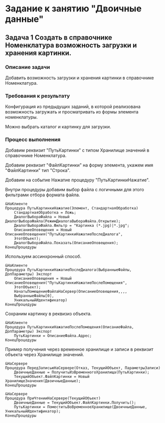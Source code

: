 # Задание к занятию "Двоичные данные"

## Задача 1 Создать в справочнике Номенклатура возможность загрузки и хранения картинки.

### Описание задачи

Добавить возможность загрузки и хранения картинки в справочнике Номенклатура.

### Требования к результату

Конфигурация из предыдущих заданий, в которой реализована возможность загружать и просматривать из формы элемента номенклатуры.

Можно выбрать каталог и картинку для загрузки.

### Процесс выполнения

Добавим реквизит "ПутьКартинки" с типом Хранилище значений в справочнике Номенклатура.

Добавим реквизит "ФайлКартинки" на форму элемента, укажем имя "ФайлКартинки" тип "Строка".

Добавим на событие Нажатие процедуру "ПутьКартинкиНажатие".

Внутри процедуры добавим выбор файла с логичными для этого фильтрами отбора формата файла.

```bsl
&НаКлиенте
Процедура ПутьКартинкиНажатие(Элемент, СтандартнаяОбработка)
	СтандартнаяОбработка = Ложь;
	ДиалогВыбораФайла = Новый ДиалогВыбораФайла(РежимДиалогаВыбораФайла.Открытие);
	ДиалогВыбораФайла.Фильтр = "Картинка (*.jpg)|*.jpg";
	ОписаниеОповещения = Новый ОписаниеОповещения("ПутьКартинкиНажатиеПослеДиалога",
	ЭтотОбъект);
	ДиалогВыбораФайла.Показать(ОписаниеОповещения);
КонецПроцедуры
```

Используем ассинхронный способ.

```bsl
&НаКлиенте
Процедура ПутьКартинкиНажатиеПослеДиалога(ВыбранныеФайлы, ДопПараметры) Экспорт
	ОписаниеОповещения = Новый ОписаниеОповещения("ПутьКартинкиНажатиеПослеПомещения",
	ЭтотОбъект);
	НачатьПомещениеФайлаНаСервер(ОписаниеОповещения,,,,
	ВыбранныеФайлы[0],
	УникальныйИдентификатор)
КонецПроцедуры
```

Сохраним картинку в реквизиз объекта.

```bsl
&НаКлиенте
Процедура ПутьКартинкиНажатиеПослеПомещения(ОписаниеФайла, ДопПараметры) Экспорт
	ПутьКартинки = ОписаниеФайла.Адрес;
КонецПроцедуры
```

Пример получения через временное хранилище и записи в реквизит объекта через Хранилище значений.

```bsl
&НаСервере
Процедура ПередЗаписьюНаСервере(Отказ, ТекущийОбъект, ПараметрыЗаписи)
	ДвоичныеДанные = ПолучитьИзВременногоХранилища(ПутьКартинки);
	ТекущийОбъект.ФайлКартинки = Новый ХранилищеЗначения(ДвоичныеДанные);
КонецПроцедуры
```

```bsl
&НаСервере
Процедура ПриЧтенииНаСервере(ТекущийОбъект)
	ДвоичныеДанные = ТекущийОбъект.ФайлКартинки.Получить();
	ПутьКартинки = ПоместитьВоВременноеХранилище(ДвоичныеДанные, УникальныйИдентификатор);
КонецПроцедуры
```
